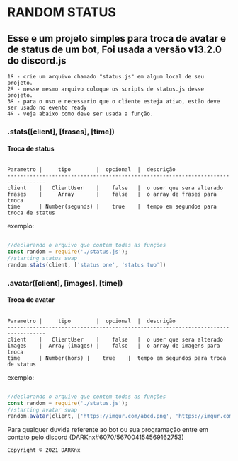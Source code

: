 # RANDOM STATUS

## Esse e um projeto simples para troca de avatar e de status de um bot, Foi usada a versão v13.2.0 do discord.js

```
1º - crie um arquivo chamado "status.js" em algum local de seu projeto.
2º - nesse mesmo arquivo coloque os scripts de status.js desse projeto.
3º - para o uso e necessario que o cliente esteja ativo, estão deve ser usado no evento ready
4º - veja abaixo como deve ser usada a função.
```

### .stats([client], [frases], [time])
#### Troca de status
```

Parametro |     tipo        |  opcional  |  descrição
----------------------------------------------------------------------------------
client    |   ClientUser    |    false   |  o user que sera alterado
frases    |     Array       |    false   |  o array de frases para troca
time      | Number(segunds) |    true    |  tempo em segundos para troca de status

```
exemplo:
```javascript

//declarando o arquivo que contem todas as funções
const random = require('./status.js');
//starting status swap
random.stats(client, ['status one', 'status two'])

```

### .avatar([client], [images], [time])
#### Troca de avatar
```

Parametro |     tipo        |  opcional  |  descrição
----------------------------------------------------------------------------------
client    |   ClientUser    |    false   |  o user que sera alterado
images    |  Array (images) |    false   |  o array de imagens para troca
time      | Number(hors) |    true    |  tempo em segundos para troca de status

```
exemplo:
```javascript

//declarando o arquivo que contem todas as funções
const random = require('./status.js');
//starting avatar swap
random.avatar(client, ['https://imgur.com/abcd.png', 'https://imgur.com/efhj.png'], 4)

```



<p>Para qualquer duvida referente ao bot ou sua programação entre em contato pelo discord (DARKnx#6070/567004154569162753) </p>

```Copyright © 2021 DARKnx```